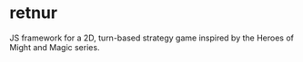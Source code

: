 # retnur
JS framework for a 2D, turn-based strategy game inspired by the Heroes of Might and Magic series.
